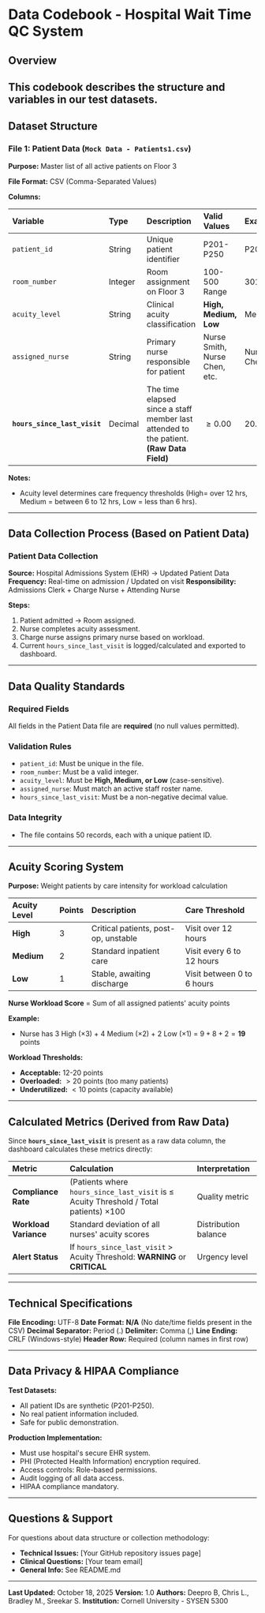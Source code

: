# Data Codebook - Hospital Wait Time QC System

## Overview

This codebook describes the structure and variables in our test datasets.
---

## Dataset Structure

### File 1: Patient Data (`Mock Data - Patients1.csv`)

**Purpose:** Master list of all active patients on Floor 3

**File Format:** CSV (Comma-Separated Values)

**Columns:**

| Variable | Type | Description | Valid Values | Example |
|:----------|:------|:-------------|:--------------|:---------|
| `patient_id` | String | Unique patient identifier | P201-P250 | P201 | 
| `room_number` | Integer | Room assignment on Floor 3 | 100-500 Range | 301 | 
| `acuity_level` | String | Clinical acuity classification | **High, Medium, Low** | Medium |
| `assigned_nurse` | String | Primary nurse responsible for patient | Nurse Smith, Nurse Chen, etc. | Nurse Chen |
| **`hours_since_last_visit`** | Decimal | The time elapsed since a staff member last attended to the patient. **(Raw Data Field)** | $\geq 0.00$ | 20.25 |

**Notes:**
- Acuity level determines care frequency thresholds (High= over 12 hrs, Medium = between 6 to 12 hrs, Low = less than 6 hrs).


---

## Data Collection Process (Based on Patient Data)

### Patient Data Collection
**Source:** Hospital Admissions System (EHR) $\rightarrow$ Updated Patient Data
**Frequency:** Real-time on admission / Updated on visit
**Responsibility:** Admissions Clerk + Charge Nurse + Attending Nurse

**Steps:**
1. Patient admitted $\rightarrow$ Room assigned.
2. Nurse completes acuity assessment.
3. Charge nurse assigns primary nurse based on workload.
4. Current `hours_since_last_visit` is logged/calculated and exported to dashboard.

---

## Data Quality Standards

### Required Fields
All fields in the Patient Data file are **required** (no null values permitted).

### Validation Rules
- `patient_id`: Must be unique in the file.
- `room_number`: Must be a valid integer.
- `acuity_level`: Must be **High, Medium, or Low** (case-sensitive).
- `assigned_nurse`: Must match an active staff roster name.
- `hours_since_last_visit`: Must be a non-negative decimal value.

### Data Integrity
- The file contains 50 records, each with a unique patient ID.


---

## Acuity Scoring System

**Purpose:** Weight patients by care intensity for workload calculation

| Acuity Level | Points | Description | Care Threshold |
|:--------------|:--------|:-------------|:----------------|
| **High** | 3 | Critical patients, post-op, unstable | Visit over 12 hours |
| **Medium** | 2 | Standard inpatient care | Visit every 6 to 12 hours |
| **Low** | 1 | Stable, awaiting discharge | Visit between 0 to 6 hours |

**Nurse Workload Score** = Sum of all assigned patients' acuity points

**Example:**
- Nurse has 3 High (×3) + 4 Medium (×2) + 2 Low (×1) = $9 + 8 + 2 = \mathbf{19 \text{ points}}$

**Workload Thresholds:**
- **Acceptable:** 12-20 points
- **Overloaded:** $>20$ points (too many patients)
- **Underutilized:** $<10$ points (capacity available)

---

## Calculated Metrics (Derived from Raw Data)

Since **`hours_since_last_visit`** is present as a raw data column, the dashboard calculates these metrics directly:

| Metric | Calculation | Interpretation |
|:--------|:-------------|:----------------|
| **Compliance Rate** | (Patients where `hours_since_last_visit` is $\le$ Acuity Threshold / Total patients) $\times 100$ | Quality metric |
| **Workload Variance** | Standard deviation of all nurses' acuity scores | Distribution balance |
| **Alert Status** | If `hours_since_last_visit` $>$ Acuity Threshold: **WARNING** or **CRITICAL** | Urgency level |

---

## Technical Specifications

**File Encoding:** UTF-8
**Date Format:** **N/A** (No date/time fields present in the CSV)
**Decimal Separator:** Period (.)
**Delimiter:** Comma (,)
**Line Ending:** CRLF (Windows-style)
**Header Row:** Required (column names in first row)

---

## Data Privacy & HIPAA Compliance

**Test Datasets:**
- All patient IDs are synthetic (P201-P250).
- No real patient information included.
- Safe for public demonstration.

**Production Implementation:**
- Must use hospital's secure EHR system.
- PHI (Protected Health Information) encryption required.
- Access controls: Role-based permissions.
- Audit logging of all data access.
- HIPAA compliance mandatory.

---

## Questions & Support

For questions about data structure or collection methodology:
- **Technical Issues:** [Your GitHub repository issues page]
- **Clinical Questions:** [Your team email]
- **General Info:** See README.md

---

**Last Updated:** October 18, 2025
**Version:** 1.0
**Authors:** Deepro B, Chris L., Bradley M., Sreekar S.
**Institution:** Cornell University - SYSEN 5300
